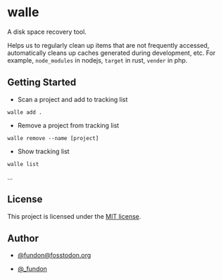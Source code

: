 # walle

A disk space recovery tool.

Helps us to regularly clean up items that are not frequently accessed, 
automatically cleans up caches generated during development, etc.
For example, `node_modules` in nodejs, `target` in rust, `vender` in php. 

## Getting Started

* Scan a project and add to tracking list

```
walle add .
```

* Remove a project from tracking list

```
walle remove --name [project]
```

* Show tracking list

```
walle list
```

...

## License

This project is licensed under the [MIT license](LICENSE).

## Author

- [@fundon@fosstodon.org](https://fosstodon.org/@fundon)

- [@\_fundon](https://twitter.com/_fundon)

